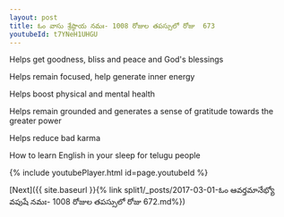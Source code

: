 ```yaml
---
layout: post
title: ఓం వాసు శ్రేష్ఠాయ నమః- 1008 రోజుల తపస్సులో రోజు  673
youtubeId: t7YNeH1UHGU
---
```

 
 
Helps get goodness, bliss and peace and God's blessings
 
Helps remain focused, help generate inner energy 
 
Helps boost physical and mental health 
 
Helps remain grounded and generates a sense of gratitude towards the greater power 
 
Helps reduce bad karma
 
How to learn English in your sleep for telugu people
 
 
 
 


{% include youtubePlayer.html id=page.youtubeId %}
 
[Next]({{ site.baseurl }}{% link split1/_posts/2017-03-01-ఓం ఆవర్తమానేభ్యో వపుషే నమః- 1008 రోజుల తపస్సులో రోజు  672.md%})
 
